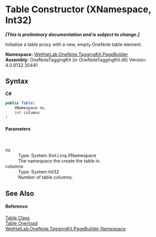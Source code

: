 # Table Constructor (XNamespace, Int32)
 _**\[This is preliminary documentation and is subject to change.\]**_

Initialize a table proxy with a new, empty OneNote table element.

**Namespace:**&nbsp;<a href="56352230-71f2-f4b7-63a8-983965663af5.md">WetHatLab.OneNote.TaggingKit.PageBuilder</a><br />**Assembly:**&nbsp;OneNoteTaggingKit (in OneNoteTaggingKit.dll) Version: 4.0.8132.30441

## Syntax

**C#**<br />
``` C#
public Table(
	XNamespace ns,
	int columns
)
```


#### Parameters
&nbsp;<dl><dt>ns</dt><dd>Type: System.Xml.Linq.XNamespace<br />The namespace the create the table in.</dd><dt>columns</dt><dd>Type: System.Int32<br />Number of table columns.</dd></dl>

## See Also


#### Reference
<a href="27dfc48a-6070-557b-cdfa-2152403138b3.md">Table Class</a><br /><a href="15c8387a-8147-f46f-e5b2-d23eb6b2376d.md">Table Overload</a><br /><a href="56352230-71f2-f4b7-63a8-983965663af5.md">WetHatLab.OneNote.TaggingKit.PageBuilder Namespace</a><br />